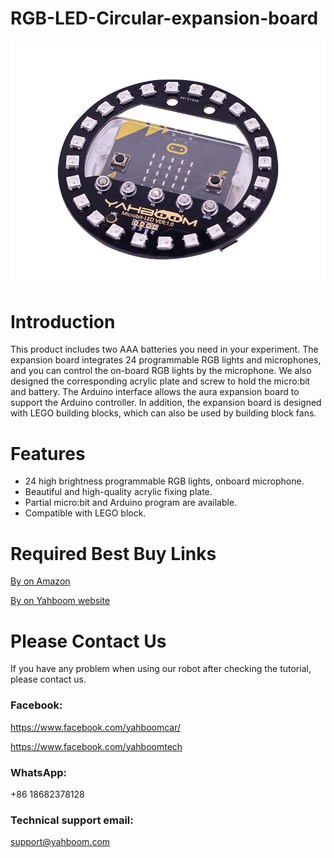 # RGB-LED-Circular-expansion-board
![](https://github.com/YahboomTechnology/RGB-LED-Circular-expansion-board/blob/master/RGB_LED_halo.jpg)
# Introduction
This product includes two AAA batteries you need in your experiment. The expansion board integrates 24 programmable RGB lights and microphones, and you can control the on-board RGB lights by the microphone. We also designed the corresponding acrylic plate and screw to hold the micro:bit and battery. The Arduino interface allows the aura expansion board to support the Arduino controller. In addition, the expansion board is designed with LEGO building blocks, which can also be used by building block fans.
# Features
* 24 high brightness programmable RGB lights, onboard microphone.
* Beautiful and high-quality acrylic fixing plate.
* Partial micro:bit and Arduino program are available.
* Compatible with LEGO block.
# Required Best Buy Links
[By on Amazon](https://www.amazon.com/dp/B07N623BHC?ref_=ast_sto_dp)

[By on Yahboom website](https://category.yahboom.net/collections/mb-expansion-board/products/rgbledb)

# Please Contact Us
If you have any problem when using our robot after checking the tutorial, please contact us.

### Facebook: 
https://www.facebook.com/yahboomcar/ 
  
https://www.facebook.com/yahboomtech
### WhatsApp:
+86 18682378128
### Technical support email: 
support@yahboom.com
